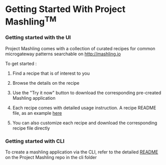 # Getting Started With Project Mashling<sup>TM</sup>


### Getting started with the UI 

Project Mashling comes with a collection of curated recipes for common microgateway patterns searchable on http://mashling.io

To get started : 

1. Find a recipe that is of interest to you

2. Browse the details on the recipe

3. Use the "Try it now" button to download the corresponding pre-created Mashling application

4. Each recipe comes with detailed usage instruction. A recipe README file, as an example [here](https://github.com/TIBCOSoftware/mashling-recipes/blob/master/recipes/event-dispatcher-router-mashling/README.md) 

5. You can also customize each recipe and download the corresponding recipe file directly


### Getting started with CLI

To create a mashling application via the CLI, refer to the detailed [README](https://github.com/TIBCOSoftware/mashling/blob/master/cli/README.md) on the Project Mashling repo in the cli folder


